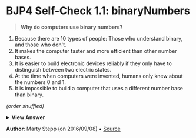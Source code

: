# BJP4 Self-Check 1.1: binaryNumbers

> **Why do computers use binary numbers?**

1. Because there are 10 types of people: Those who understand binary, and those
   who don't.
2. It makes the computer faster and more efficient than other number bases.
3. It is easier to build electronic devices reliably if they only have to
   distinguish between two electric states.
4. At the time when computers were invented, humans only knew about the numbers
   0 and 1.
5. It is impossible to build a computer that uses a different number base than
   binary.

_(order shuffled)_

<details>
  <summary><strong>View Answer</strong></summary>

2. **It makes the computer faster and more efficient than other number bases.**

</details>

**Author**: Marty Stepp (on 2016/09/08) • [Source](https://practiceit.cs.washington.edu/problem/view/bjp4/chapter1/s1-binaryNumbers)
